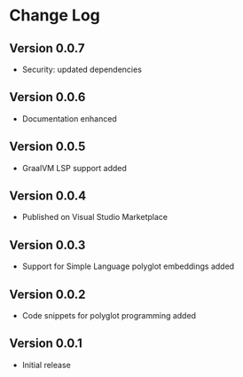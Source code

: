 # Change Log

## Version 0.0.7
* Security: updated dependencies

## Version 0.0.6
* Documentation enhanced

## Version 0.0.5
* GraalVM LSP support added

## Version 0.0.4
* Published on Visual Studio Marketplace

## Version 0.0.3
* Support for Simple Language polyglot embeddings added

## Version 0.0.2
* Code snippets for polyglot programming added

## Version 0.0.1
* Initial release
